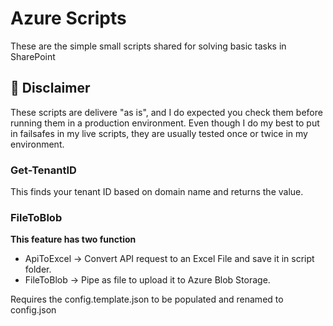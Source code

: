 # Azure Scripts
These are the simple small scripts shared for solving basic tasks in SharePoint

## 🚫 Disclaimer
These scripts are delivere "as is", and I do expected you check them before running them in a production environment.
Even though I do my best to put in failsafes in my live scripts, they are usually tested once or twice in my environment.


### Get-TenantID
This finds your tenant ID based on domain name and returns the value.

### FileToBlob
**This feature has two function**
- ApiToExcel -> Convert API request to an Excel File and save it in script folder.
- FileToBlob -> Pipe as file to upload it to Azure Blob Storage.

Requires the config.template.json to be populated and renamed to config.json 